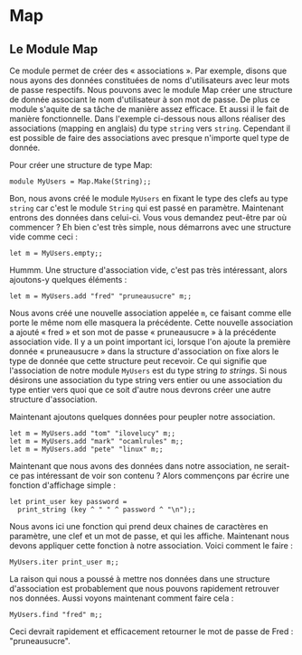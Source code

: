 <!-- ((! set title Map !)) ((! set learn !)) -->
<!-- ((! set center !)) -->

# Map

## Le Module Map

Ce module permet de créer des « associations ». Par exemple, disons que
nous ayons des données constituées de noms d'utilisateurs avec leur
mots de passe respectifs. Nous pouvons avec le module Map créer une
structure de donnée associant le nom d'utilisateur à son mot de passe.
De plus ce module s'aquite de sa tâche de manière assez efficace. Et
aussi il le fait de manière fonctionnelle. Dans l'exemple ci-dessous
nous allons réaliser des associations (mapping en anglais) du type
`string` vers `string`. Cependant il est possible de faire des
associations avec presque n'importe quel type de donnée.

Pour créer une structure de type Map:

```ocamltop
module MyUsers = Map.Make(String);;
```

Bon, nous avons créé le module `MyUsers` en fixant le type des clefs
au type `string` car c'est le module `String` qui est passé en paramètre.
Maintenant entrons des données dans celui-ci.
Vous vous demandez peut-être par où commencer ?
Eh bien c'est très simple, nous démarrons avec une structure vide
comme ceci :

```ocamltop
let m = MyUsers.empty;;
```
Hummm. Une structure d'association vide, c'est pas très intéressant,
alors ajoutons-y quelques éléments :

```ocamltop
let m = MyUsers.add "fred" "pruneausucre" m;;
```
Nous avons créé une nouvelle association appelée `m`, ce faisant comme elle
porte le même nom elle masquera la précédente. Cette nouvelle association
a ajouté « fred » et son mot de passe « pruneausucre » à la précédente
association vide. Il y a un point important ici, lorsque l'on ajoute
la première donnée « pruneausucre » dans la structure d'association
on fixe alors le type de donnée que cette structure peut recevoir.
Ce qui signifie que l'association de notre module `MyUsers` est
du type string _to strings_. Si nous désirons une association du type
string vers entier ou une association du type entier vers quoi que ce soit
d'autre nous devrons créer une autre structure d'association.

Maintenant ajoutons quelques données pour peupler notre association.

```ocamltop
let m = MyUsers.add "tom" "ilovelucy" m;;
let m = MyUsers.add "mark" "ocamlrules" m;;
let m = MyUsers.add "pete" "linux" m;;
```
Maintenant que nous avons des données dans notre association, ne serait-ce
pas intéressant de voir son contenu ? Alors commençons par écrire une
fonction d'affichage simple :
```ocamltop
let print_user key password =
  print_string (key ^ " " ^ password ^ "\n");;
```
Nous avons ici une fonction qui prend deux chaines de caractères en
paramètre, une clef et un mot de passe, et qui les affiche. Maintenant
nous devons appliquer cette fonction à notre association. Voici comment
le faire :

```ocamltop
MyUsers.iter print_user m;;
```
La raison qui nous a poussé à mettre nos données dans une structure
d'association est probablement que nous pouvons rapidement retrouver nos
données. Aussi voyons maintenant comment faire cela :

```ocamltop
MyUsers.find "fred" m;;
```
Ceci devrait rapidement et efficacement retourner le mot de passe de Fred :
"pruneausucre".

